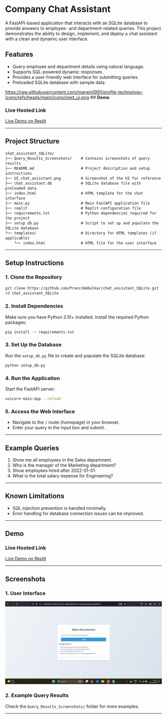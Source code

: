 # **Company Chat Assistant**

A FastAPI-based application that interacts with an SQLite database to provide answers to employee- and department-related queries. This project demonstrates the ability to design, implement, and deploy a chat assistant with a clean and dynamic user interface.

## **Features**
- Query employee and department details using natural language.
- Supports SQL-powered dynamic responses.
- Provides a user-friendly web interface for submitting queries.
- Preloaded SQLite database with sample data.
  
https://raw.githubusercontent.com/marwin1991/profile-technology-icons/refs/heads/main/icons/next_ui.png ##  **Demo**
### **Live Hosted Link**
[Live Demo on Replit](https://c98c246d-3758-4572-acd1-a48edcb7b3fc-00-1feochlksyh8g.sisko.replit.dev/)

---

## **Project Structure**

```
chat_assistant_SQLite/
├── Query_Results_Screenshots/    # Contains screenshots of query results
├── README.md                     # Project description and setup instructions
├── UI_chat_assistant.png         # Screenshot of the UI for reference
├── chat_assistant.db             # SQLite database file with preloaded data
├── index.html                    # HTML template for the chat interface
├── main.py                       # Main FastAPI application file
├── replit                        # Replit configuration file
├── requirements.txt              # Python dependencies required for the project
├── setup_db.py                   # Script to set up and populate the SQLite database
└── templates/                    # Directory for HTML templates (if applicable)
    └── index.html                # HTML file for the user interface
```

---

## **Setup Instructions**

### **1. Clone the Repository**
```bash
git clone https://github.com/PranitAmbulkar/chat_assistant_SQLite.git
cd chat_assistant_SQLite
```

### **2. Install Dependencies**
Make sure you have Python 3.10+ installed. Install the required Python packages:
```bash
pip install -r requirements.txt
```

### **3. Set Up the Database**
Run the `setup_db.py` file to create and populate the SQLite database:
```bash
python setup_db.py
```

### **4. Run the Application**
Start the FastAPI server:
```bash
uvicorn main:app --reload
```
### **5. Access the Web Interface**
- Navigate to the `/` route (homepage) in your browser.
- Enter your query in the input box and submit.

---

## **Example Queries**
1. Show me all employees in the Sales department.
2. Who is the manager of the Marketing department?
3. Show employees hired after 2022-01-01.
4. What is the total salary expense for Engineering?

---

## **Known Limitations**
- SQL injection prevention is handled minimally.
- Error handling for database connection issues can be improved.

---

## **Demo**
### **Live Hosted Link**
[Live Demo on Replit](https://c98c246d-3758-4572-acd1-a48edcb7b3fc-00-1feochlksyh8g.sisko.replit.dev/)

---

## **Screenshots**
### **1. User Interface**
![UI](UI_chat_assistant.png)

### **2. Example Query Results**
Check the `Query_Results_Screenshots/` folder for more examples.

---
